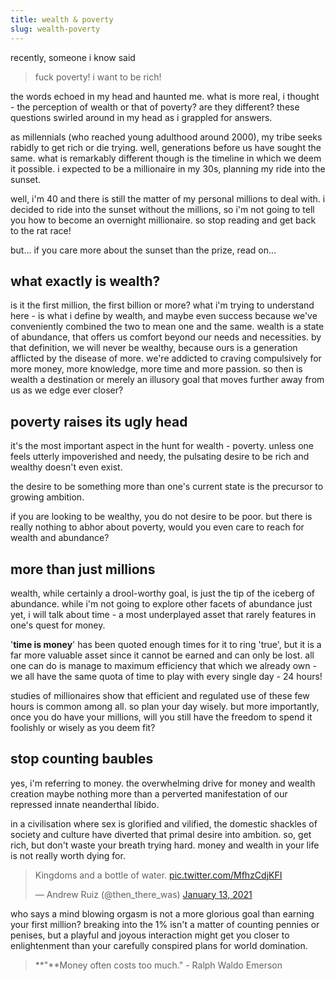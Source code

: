 ```yaml
---
title: wealth & poverty
slug: wealth-poverty
---
```

recently, someone i know said

> fuck poverty! i want to be rich!

the words echoed in my head and haunted me. what is more real, i thought - the perception of wealth or that of poverty? are they different? these questions swirled around in my head as i grappled for answers.

as millennials (who reached young adulthood around 2000), my tribe seeks rabidly to get rich or die trying. well, generations before us have sought the same. what is remarkably different though is the timeline in which we deem it possible. i expected to be a millionaire in my 30s, planning my ride into the sunset.

well, i'm 40 and there is still the matter of my personal millions to deal with. i decided to ride into the sunset without the millions, so i'm not going to tell you how to become an overnight millionaire. so stop reading and get back to the rat race!

but... if you care more about the sunset than the prize, read on...

## what exactly is wealth?

is it the first million, the first billion or more? what i'm trying to understand here - is what i define by wealth, and maybe even success because we've conveniently combined the two to mean one and the same. wealth is a state of abundance, that offers us comfort beyond our needs and necessities.
by that definition, we will never be wealthy, because ours is a generation afflicted by the disease of more. we're addicted to craving compulsively for more money, more knowledge, more time and more passion. so then is wealth a destination or merely an illusory goal that moves further away from us as we edge ever closer?

## poverty raises its ugly head

it's the most important aspect in the hunt for wealth - poverty. unless one feels utterly impoverished and needy, the pulsating desire to be rich and wealthy doesn't even exist.

the desire to be something more than one's current state is the precursor to growing ambition.

if you are looking to be wealthy, you do not desire to be poor. but there is really nothing to abhor about poverty, would you even care to reach for wealth and abundance?

## more than just millions

wealth, while certainly a drool-worthy goal, is just the tip of the iceberg of abundance. while i'm not going to explore other facets of abundance just yet, i will talk about time - a most underplayed asset that rarely features in one's quest for money.

'**time is money**' has been quoted enough times for it to ring 'true', but it is a far more valuable asset since it cannot be earned and can only be lost. all one can do is manage to maximum efficiency that which we already own - we all have the same quota of time to play with every single day - 24 hours!

studies of millionaires show that efficient and regulated use of these few hours is common among all. so plan your day wisely. but more importantly, once you do have your millions, will you still have the freedom to spend it foolishly or wisely as you deem fit?

## stop counting baubles

yes, i'm referring to money. the overwhelming drive for money and wealth creation maybe nothing more than a perverted manifestation of our repressed innate neanderthal libido.

in a civilisation where sex is glorified and vilified, the domestic shackles of society and culture have diverted that primal desire into ambition. so, get rich, but don't waste your breath trying hard. money and wealth in your life is not really worth dying for.

<blockquote class="twitter-tweet" data-theme="dark"><p lang="en" dir="ltr">Kingdoms and a bottle of water. <a href="https://t.co/MfhzCdjKFI">pic.twitter.com/MfhzCdjKFI</a></p>&mdash; Andrew Ruiz (@then_there_was) <a href="https://twitter.com/then_there_was/status/1349152209565409280?ref_src=twsrc%5Etfw">January 13, 2021</a></blockquote> <script async src="https://platform.twitter.com/widgets.js" charset="utf-8"></script>

who says a mind blowing orgasm is not a more glorious goal than earning your first million? breaking into the 1% isn't a matter of counting pennies or penises, but a playful and joyous interaction might get you closer to enlightenment than your carefully conspired plans for world domination.

> **"**Money often costs too much." - Ralph Waldo Emerson
